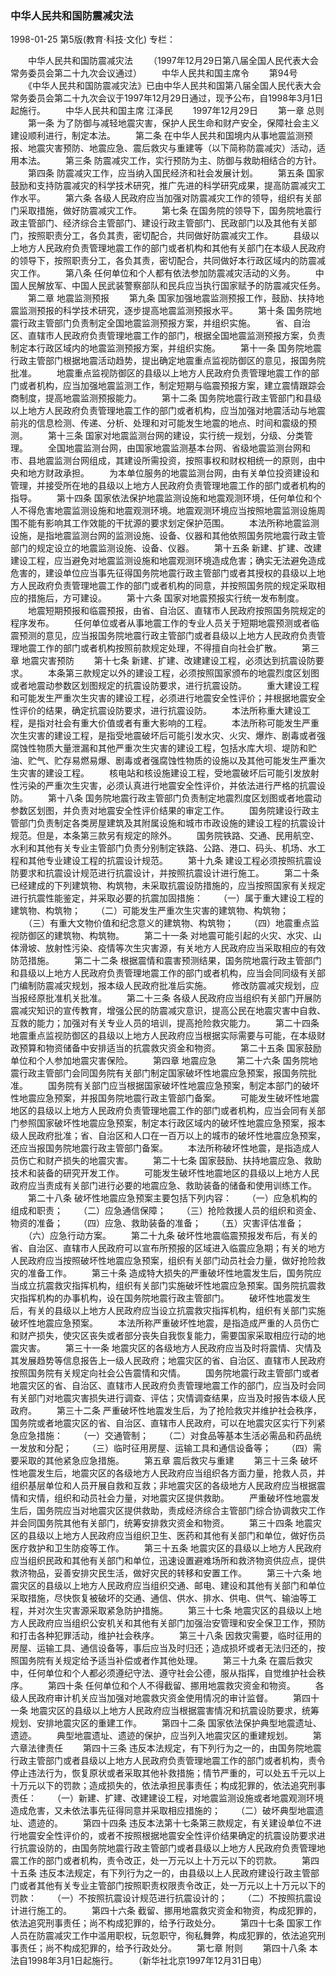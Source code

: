 ### 中华人民共和国防震减灾法

1998-01-25
第5版(教育·科技·文化)
专栏：

　　中华人民共和国防震减灾法
　　（1997年12月29日第八届全国人民代表大会常务委员会第二十九次会议通过）
　　中华人民共和国主席令
　　第94号
　　《中华人民共和国防震减灾法》已由中华人民共和国第八届全国人民代表大会常务委员会第二十九次会议于1997年12月29日通过，现予公布，自1998年3月1日起施行。
　　中华人民共和国主席  江泽民
　　1997年12月29日
　　第一章  总则
　　第一条 为了防御与减轻地震灾害，保护人民生命和财产安全，保障社会主义建设顺利进行，制定本法。
　　第二条 在中华人民共和国境内从事地震监测预报、地震灾害预防、地震应急、震后救灾与重建等（以下简称防震减灾）活动，适用本法。
　　第三条 防震减灾工作，实行预防为主、防御与救助相结合的方针。
　　第四条 防震减灾工作，应当纳入国民经济和社会发展计划。
　　第五条 国家鼓励和支持防震减灾的科学技术研究，推广先进的科学研究成果，提高防震减灾工作水平。
　　第六条 各级人民政府应当加强对防震减灾工作的领导，组织有关部门采取措施，做好防震减灾工作。
　　第七条 在国务院的领导下，国务院地震行政主管部门、经济综合主管部门、建设行政主管部门、民政部门以及其他有关部门，按照职责分工，各负其责，密切配合，共同做好防震减灾工作。
　　县级以上地方人民政府负责管理地震工作的部门或者机构和其他有关部门在本级人民政府的领导下，按照职责分工，各负其责，密切配合，共同做好本行政区域内的防震减灾工作。
　　第八条 任何单位和个人都有依法参加防震减灾活动的义务。
　　中国人民解放军、中国人民武装警察部队和民兵应当执行国家赋予的防震减灾任务。
　　第二章  地震监测预报
　　第九条 国家加强地震监测预报工作，鼓励、扶持地震监测预报的科学技术研究，逐步提高地震监测预报水平。
　　第十条 国务院地震行政主管部门负责制定全国地震监测预报方案，并组织实施。
　　省、自治区、直辖市人民政府负责管理地震工作的部门，根据全国地震监测预报方案，负责制定本行政区域内的地震监测预报方案，并组织实施。
　　第十一条 国务院地震行政主管部门根据地震活动趋势，提出确定地震重点监视防御区的意见，报国务院批准。
　　地震重点监视防御区的县级以上地方人民政府负责管理地震工作的部门或者机构，应当加强地震监测工作，制定短期与临震预报方案，建立震情跟踪会商制度，提高地震监测预报能力。
　　第十二条 国务院地震行政主管部门和县级以上地方人民政府负责管理地震工作的部门或者机构，应当加强对地震活动与地震前兆的信息检测、传递、分析、处理和对可能发生地震的地点、时间和震级的预测。
　　第十三条 国家对地震监测台网的建设，实行统一规划，分级、分类管理。
　　全国地震监测台网，由国家地震监测基本台网、省级地震监测台网和市、县地震监测台网组成，其建设所需投资，按照事权和财权相统一的原则，由中央和地方财政承担。
　　为本单位服务的地震监测台网，由有关单位投资建设和管理，并接受所在地的县级以上地方人民政府负责管理地震工作的部门或者机构的指导。
　　第十四条 国家依法保护地震监测设施和地震观测环境，任何单位和个人不得危害地震监测设施和地震观测环境。地震观测环境应当按照地震监测设施周围不能有影响其工作效能的干扰源的要求划定保护范围。
　　本法所称地震监测设施，是指地震监测台网的监测设施、设备、仪器和其他依照国务院地震行政主管部门的规定设立的地震监测设施、设备、仪器。
　　第十五条 新建、扩建、改建建设工程，应当避免对地震监测设施和地震观测环境造成危害；确实无法避免造成危害的，建设单位应当事先征得国务院地震行政主管部门或者其授权的县级以上地方人民政府负责管理地震工作的部门或者机构的同意，并按照国务院的规定采取相应的措施后，方可建设。
　　第十六条 国家对地震预报实行统一发布制度。
　　地震短期预报和临震预报，由省、自治区、直辖市人民政府按照国务院规定的程序发布。
　　任何单位或者从事地震工作的专业人员关于短期地震预测或者临震预测的意见，应当报国务院地震行政主管部门或者县级以上地方人民政府负责管理地震工作的部门或者机构按照前款规定处理，不得擅自向社会扩散。
　　第三章  地震灾害预防
　　第十七条 新建、扩建、改建建设工程，必须达到抗震设防要求。
　　本条第三款规定以外的建设工程，必须按照国家颁布的地震烈度区划图或者地震动参数区划图规定的抗震设防要求，进行抗震设防。
　　重大建设工程和可能发生严重次生灾害的建设工程，必须进行地震安全性评价；并根据地震安全性评价的结果，确定抗震设防要求，进行抗震设防。
　　本法所称重大建设工程，是指对社会有重大价值或者有重大影响的工程。
　　本法所称可能发生严重次生灾害的建设工程，是指受地震破坏后可能引发水灾、火灾、爆炸、剧毒或者强腐蚀性物质大量泄漏和其他严重次生灾害的建设工程，包括水库大坝、堤防和贮油、贮气、贮存易燃易爆、剧毒或者强腐蚀性物质的设施以及其他可能发生严重次生灾害的建设工程。
　　核电站和核设施建设工程，受地震破坏后可能引发放射性污染的严重次生灾害，必须认真进行地震安全性评价，并依法进行严格的抗震设防。
　　第十八条 国务院地震行政主管部门负责制定地震烈度区划图或者地震动参数区划图，并负责对地震安全性评价结果的审定工作。
　　国务院建设行政主管部门负责制定各类房屋建筑及其附属设施和城市市政设施的建设工程的抗震设计规范。但是，本条第三款另有规定的除外。
　　国务院铁路、交通、民用航空、水利和其他有关专业主管部门负责分别制定铁路、公路、港口、码头、机场、水工程和其他专业建设工程的抗震设计规范。
　　第十九条 建设工程必须按照抗震设防要求和抗震设计规范进行抗震设计，并按照抗震设计进行施工。
　　第二十条 已经建成的下列建筑物、构筑物，未采取抗震设防措施的，应当按照国家有关规定进行抗震性能鉴定，并采取必要的抗震加固措施：
　　（一）属于重大建设工程的建筑物、构筑物；
　　（二）可能发生严重次生灾害的建筑物、构筑物；
　　（三）有重大文物价值和纪念意义的建筑物、构筑物；
　　（四）地震重点监视防御区的建筑物、构筑物。
　　第二十一条 对地震可能引起的火灾、水灾、山体滑坡、放射性污染、疫情等次生灾害源，有关地方人民政府应当采取相应的有效防范措施。
　　第二十二条 根据震情和震害预测结果，国务院地震行政主管部门和县级以上地方人民政府负责管理地震工作的部门或者机构，应当会同同级有关部门编制防震减灾规划，报本级人民政府批准后实施。
　　修改防震减灾规划，应当报经原批准机关批准。
　　第二十三条 各级人民政府应当组织有关部门开展防震减灾知识的宣传教育，增强公民的防震减灾意识，提高公民在地震灾害中自救、互救的能力；加强对有关专业人员的培训，提高抢险救灾能力。
　　第二十四条 地震重点监视防御区的县级以上地方人民政府应当根据实际需要与可能，在本级财政预算和物资储备中安排适当的抗震救灾资金和物资。
　　第二十五条 国家鼓励单位和个人参加地震灾害保险。
　　第四章  地震应急
　　第二十六条 国务院地震行政主管部门会同国务院有关部门制定国家破坏性地震应急预案，报国务院批准。
　　国务院有关部门应当根据国家破坏性地震应急预案，制定本部门的破坏性地震应急预案，并报国务院地震行政主管部门备案。
　　可能发生破坏性地震地区的县级以上地方人民政府负责管理地震工作的部门或者机构，应当会同有关部门参照国家破坏性地震应急预案，制定本行政区域内的破坏性地震应急预案，报本级人民政府批准；省、自治区和人口在一百万以上的城市的破坏性地震应急预案，还应当报国务院地震行政主管部门备案。
　　本法所称破坏性地震，是指造成人员伤亡和财产损失的地震灾害。
　　第二十七条 国家鼓励、扶持地震应急、救助技术和装备的研究开发工作。
　　可能发生破坏性地震地区的县级以上地方人民政府应当责成有关部门进行必要的地震应急、救助装备的储备和使用训练工作。
　　第二十八条 破坏性地震应急预案主要包括下列内容：
　　（一）应急机构的组成和职责；
　　（二）应急通信保障；
　　（三）抢险救援人员的组织和资金、物资的准备；
　　（四）应急、救助装备的准备；
　　（五）灾害评估准备；
　　（六）应急行动方案。
　　第二十九条 破坏性地震临震预报发布后，有关的省、自治区、直辖市人民政府可以宣布所预报的区域进入临震应急期；有关的地方人民政府应当按照破坏性地震应急预案，组织有关部门动员社会力量，做好抢险救灾的准备工作。
　　第三十条 造成特大损失的严重破坏性地震发生后，国务院应当成立抗震救灾指挥机构，组织有关部门实施破坏性地震应急预案。国务院抗震救灾指挥机构的办事机构，设在国务院地震行政主管部门。
　　破坏性地震发生后，有关的县级以上地方人民政府应当设立抗震救灾指挥机构，组织有关部门实施破坏性地震应急预案。
　　本法所称严重破坏性地震，是指造成严重的人员伤亡和财产损失，使灾区丧失或者部分丧失自我恢复能力，需要国家采取相应行动的地震灾害。
　　第三十一条 地震灾区的各级地方人民政府应当及时将震情、灾情及其发展趋势等信息报告上一级人民政府；地震灾区的省、自治区、直辖市人民政府按照国务院有关规定向社会公告震情和灾情。
　　国务院地震行政主管部门或者地震灾区的省、自治区、直辖市人民政府负责管理地震工作的部门，应当及时会同有关部门对地震灾害损失进行调查、评估；灾情调查结果，应当及时报告本级人民政府。
　　第三十二条 严重破坏性地震发生后，为了抢险救灾并维护社会秩序，国务院或者地震灾区的省、自治区、直辖市人民政府，可以在地震灾区实行下列紧急应急措施：
　　（一）交通管制；
　　（二）对食品等基本生活必需品和药品统一发放和分配；
　　（三）临时征用房屋、运输工具和通信设备等；
　　（四）需要采取的其他紧急应急措施。
　　第五章  震后救灾与重建
　　第三十三条 破坏性地震发生后，地震灾区的各级地方人民政府应当组织各方面力量，抢救人员，并组织基层单位和人员开展自救和互救；非地震灾区的各级地方人民政府应当根据震情和灾情，组织和动员社会力量，对地震灾区提供救助。
　　严重破坏性地震发生后，国务院应当对地震灾区提供救助，责成经济综合主管部门综合协调救灾工作并会同国务院其他有关部门，统筹安排救灾资金和物资。
　　第三十四条 地震灾区的县级以上地方人民政府应当组织卫生、医药和其他有关部门和单位，做好伤员医疗救护和卫生防疫等工作。
　　第三十五条 地震灾区的县级以上地方人民政府应当组织民政和其他有关部门和单位，迅速设置避难场所和救济物资供应点，提供救济物品，妥善安排灾民生活，做好灾民的转移和安置工作。
　　第三十六条 地震灾区的县级以上地方人民政府应当组织交通、邮电、建设和其他有关部门和单位采取措施，尽快恢复被破坏的交通、通信、供水、排水、供电、供气、输油等工程，并对次生灾害源采取紧急防护措施。
　　第三十七条 地震灾区的县级以上地方人民政府应当组织公安机关和其他有关部门加强治安管理和安全保卫工作，预防和打击各种犯罪活动，维护社会秩序。
　　第三十八条 因救灾需要，临时征用的房屋、运输工具、通信设备等，事后应当及时归还；造成损坏或者无法归还的，按照国务院有关规定给予适当补偿或者作其他处理。
　　第三十九条 在震后救灾中，任何单位和个人都必须遵纪守法、遵守社会公德，服从指挥，自觉维护社会秩序。
　　第四十条 任何单位和个人不得截留、挪用地震救灾资金和物资。
　　各级人民政府审计机关应当加强对地震救灾资金使用情况的审计监督。
　　第四十一条 地震灾区的县级以上地方人民政府应当根据震害情况和抗震设防要求，统筹规划、安排地震灾区的重建工作。
　　第四十二条 国家依法保护典型地震遗址、遗迹。
　　典型地震遗址、遗迹的保护，应当列入地震灾区的重建规划。
　　第六章法律责任
　　第四十三条 违反本法规定，有下列行为之一的，由国务院地震行政主管部门或者县级以上地方人民政府负责管理地震工作的部门或者机构，责令停止违法行为，恢复原状或者采取其他补救措施；情节严重的，可以处五千元以上十万元以下的罚款；造成损失的，依法承担民事责任；构成犯罪的，依法追究刑事责任：
　　（一）新建、扩建、改建建设工程，对地震监测设施或者地震观测环境造成危害，又未依法事先征得同意并采取相应措施的；
　　（二）破坏典型地震遗址、遗迹的。
　　第四十四条 违反本法第十七条第三款规定，有关建设单位不进行地震安全性评价的，或者不按照根据地震安全性评价结果确定的抗震设防要求进行抗震设防的，由国务院地震行政主管部门或者县级以上地方人民政府负责管理地震工作的部门或者机构，责令改正，处一万元以上十万元以下的罚款。
　　第四十五条 违反本法规定，有下列行为之一的，由县级以上人民政府建设行政主管部门或者其他有关专业主管部门按照职责权限责令改正，处一万元以上十万元以下的罚款：
　　（一）不按照抗震设计规范进行抗震设计的；
　　（二）不按照抗震设计进行施工的。
　　第四十六条 截留、挪用地震救灾资金和物资，构成犯罪的，依法追究刑事责任；尚不构成犯罪的，给予行政处分。
　　第四十七条 国家工作人员在防震减灾工作中滥用职权，玩忽职守，徇私舞弊，构成犯罪的，依法追究刑事责任；尚不构成犯罪的，给予行政处分。
　　第七章  附则
　　第四十八条 本法自1998年3月1日起施行。
　　（新华社北京1997年12月31日电）
